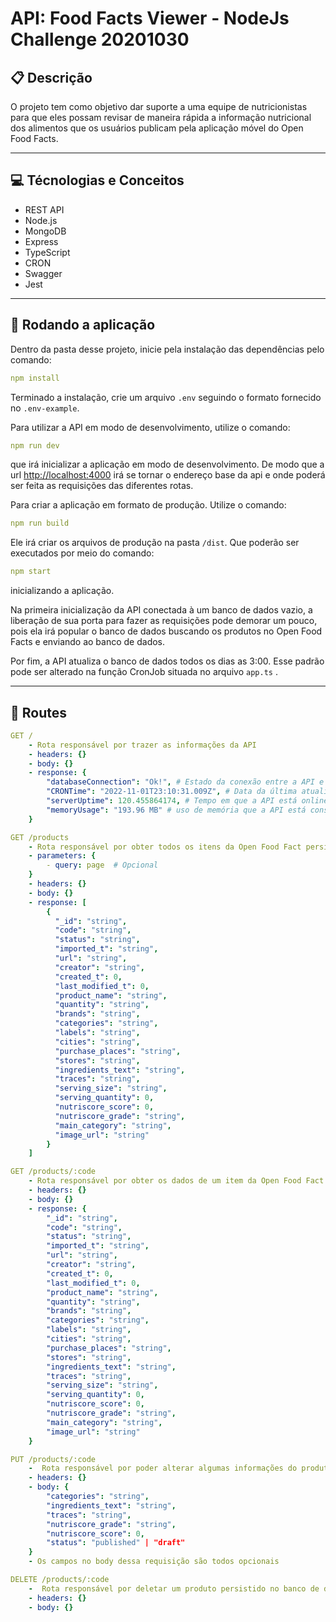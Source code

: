 # API: Food Facts Viewer - NodeJs Challenge 20201030

## :clipboard: Descrição

O projeto tem como objetivo dar suporte a uma equipe de nutricionistas para que eles possam revisar de maneira rápida a informação nutricional dos alimentos que os usuários publicam pela aplicação móvel do Open Food Facts.

---

## :computer: Técnologias e Conceitos

- REST API
- Node.js
- MongoDB
- Express
- TypeScript
- CRON
- Swagger
- Jest

---

## 🏁 Rodando a aplicação

Dentro da pasta desse projeto, inicie pela instalação das dependências pelo comando:

```yml
npm install
```

Terminado a instalação, crie um arquivo `.env` seguindo o formato fornecido no `.env-example`.

Para utilizar a API em modo de desenvolvimento, utilize o comando:

```yml
npm run dev
```

que irá inicializar a aplicação em modo de desenvolvimento. De modo que a url [http://localhost:4000](http://localhost:4000) irá se tornar o endereço base da api e onde poderá ser feita as requisições das diferentes rotas.

Para criar a aplicação em formato de produção. Utilize o comando:

```yml
npm run build
```

Ele irá criar os arquivos de produção na pasta `/dist`. Que poderão ser executados por meio do comando:

```yml
npm start
```

inicializando a aplicação.

Na primeira inicialização da API conectada à um banco de dados vazio, a liberação de sua porta para fazer as requisições pode demorar um pouco, pois ela irá popular o banco de dados buscando os produtos no Open Food Facts e enviando ao banco de dados.

Por fim, a API atualiza o banco de dados todos os dias as 3:00. Esse padrão pode ser alterado na função CronJob situada no arquivo `app.ts` .

---

## :rocket: Routes

```yml
GET /
    - Rota responsável por trazer as informações da API
    - headers: {}
    - body: {}
    - response: {
        "databaseConnection": "Ok!", # Estado da conexão entre a API e o banco de dados
        "CRONTime": "2022-11-01T23:10:31.009Z", # Data da última atualização do banco de dados
        "serverUptime": 120.455864174, # Tempo em que a API está online em segundos
        "memoryUsage": "193.96 MB" # uso de memória que a API está consumindo
    }
```

```yml
GET /products
    - Rota responsável por obter todos os itens da Open Food Fact persistidos no banco de dados sem ter o status de "trash" por paginação
    - parameters: {
        - query: page  # Opcional
    }
    - headers: {}
    - body: {}
    - response: [
        {
          "_id": "string",
          "code": "string",
          "status": "string",
          "imported_t": "string",
          "url": "string",
          "creator": "string",
          "created_t": 0,
          "last_modified_t": 0,
          "product_name": "string",
          "quantity": "string",
          "brands": "string",
          "categories": "string",
          "labels": "string",
          "cities": "string",
          "purchase_places": "string",
          "stores": "string",
          "ingredients_text": "string",
          "traces": "string",
          "serving_size": "string",
          "serving_quantity": 0,
          "nutriscore_score": 0,
          "nutriscore_grade": "string",
          "main_category": "string",
          "image_url": "string"
        }
    ]
```

```yml
GET /products/:code
    - Rota responsável por obter os dados de um item da Open Food Fact persistido no banco de dados pelo seu código
    - headers: {}
    - body: {}
    - response: {
        "_id": "string",
        "code": "string",
        "status": "string",
        "imported_t": "string",
        "url": "string",
        "creator": "string",
        "created_t": 0,
        "last_modified_t": 0,
        "product_name": "string",
        "quantity": "string",
        "brands": "string",
        "categories": "string",
        "labels": "string",
        "cities": "string",
        "purchase_places": "string",
        "stores": "string",
        "ingredients_text": "string",
        "traces": "string",
        "serving_size": "string",
        "serving_quantity": 0,
        "nutriscore_score": 0,
        "nutriscore_grade": "string",
        "main_category": "string",
        "image_url": "string"
    }
```

```yml
PUT /products/:code
    -  Rota responsável por poder alterar algumas informações do produto persistido no banco de dados pelo seu código
    - headers: {}
    - body: {
        "categories": "string",
        "ingredients_text": "string",
        "traces": "string",
        "nutriscore_grade": "string",
        "nutriscore_score": 0,
        "status": "published" | "draft"
    }
    - Os campos no body dessa requisição são todos opcionais
```

```yml
DELETE /products/:code
    -  Rota responsável por deletar um produto persistido no banco de dados
    - headers: {}
    - body: {}
```
